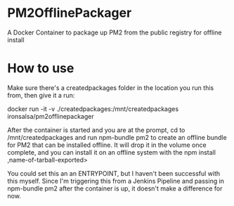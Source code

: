 # PM2OfflinePackager
A Docker Container to package up PM2 from the public registry for offline install

# How to use
Make sure there's a createdpackages folder in the location you run this from, then give it a run:

docker run -it -v ./createdpackages:/mnt/createdpackages ironsalsa/pm2offlinepackager

After the container is started and you are at the prompt, cd to /mnt/createdpackages and run npm-bundle pm2 to create an offline bundle for PM2 that can be installed offline. It will drop it in the volume once complete, and you can install it on an offline system with the npm install ,name-of-tarball-exported>

You could set this an an ENTRYPOINT, but I haven't been successful with this myself. Since I'm triggering this from a Jenkins Pipeline and passing in npm-bundle pm2 after the container is up, it doesn't make a difference for now.
